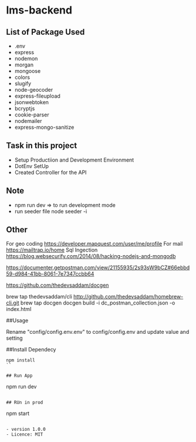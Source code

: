 # lms-backend

## List of Package Used
- .env
- express
- nodemon
- morgan
- mongoose
- colors
- slugify
- node-geocoder
- express-fileupload
- jsonwebtoken
- bcryptjs
- cookie-parser
- nodemailer
- express-mongo-sanitize

## Task in this project
- Setup Productiion and Development Environment
- DotEnv SetUp
- Created Controller for the API

## Note
- npm run dev => to run development mode
- run seeder file node seeder -i

## Other
For geo coding
https://developer.mapquest.com/user/me/profile
For mail
https://mailtrap.io/home
Sql Ingection
https://blog.websecurify.com/2014/08/hacking-nodejs-and-mongodb

https://documenter.getpostman.com/view/21155935/2s93sW9bCZ#66ebbd59-d984-41bb-8061-7e7347ccbb64

https://github.com/thedevsaddam/docgen

brew tap thedevsaddam/cli http://github.com/thedevsaddam/homebrew-cli.git
brew tap docgen
docgen build -i dc_postman_collection.json -o index.html

##Usage

Rename "config/config.env.env" to config/config.env and update value and setting

##Install Dependecy
```
npm install
``

## Run App
```
npm run dev
```

## RUn in prod
```
npm start
```

- version 1.0.0
- Licence: MIT